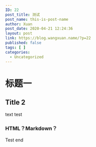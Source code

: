 ```yaml
---
ID: 22
post_title: 测试
post_name: this-is-post-name
author: Xuan
post_date: 2020-04-21 12:24:36
layout: post
link: https://blog.wangxuan.name/?p=22
published: false
tags: [ ]
categories:
  - Uncategorized
---
```

# 标题一
## Title 2

text test

### HTML？Markdown？

Test end